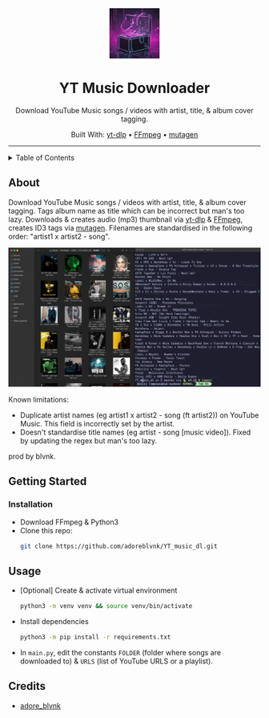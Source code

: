 <div align="center">
  <img src="./assets/YT_music_dl_logo.png" width=100> <!-- Logo -->
  <h1>YT Music Downloader</h1> <!-- Title -->
  <p>
    Download YouTube Music songs / videos with artist, title, & album cover tagging.
  </p> <!-- Description -->
  <p>
    Built With: <a href="https://github.com/yt-dlp/yt-dlp">yt-dlp</a> &bull; <a href="https://www.ffmpeg.org">FFmpeg</a> &bull; <a href="https://github.com/quodlibet/mutagen">mutagen</a>
  </p> <!-- Built With -->
</div>

---

<details>
<summary>Table of Contents</summary>

- [About](#about)
- [Getting Started](#getting-started)
  - [Installation](#installation)
- [Usage](#usage)
</details>

## About

Download YouTube Music songs / videos with artist, title, & album cover tagging. Tags album name as title which can be incorrect but man's too lazy. Downloads & creates audio (mp3) thumbnail via [yt-dlp](https://github.com/yt-dlp/yt-dlp) & [FFmpeg](https://www.ffmpeg.org), creates ID3 tags via [mutagen](https://github.com/quodlibet/mutagen). Filenames are standardised in the following order: "artist1 x artist2 - song".

<div align="center"><img src="./assets/result.png" alt="result" width=750></div>

Known limitations:

- Duplicate artist names (eg artist1 x artist2 - song (ft artist2)) on YouTube Music. This field is incorrectly set by the artist.
- Doesn't standardise title names (eg artist - song [music video]). Fixed by updating the regex but man's too lazy.

prod by blvnk.

## Getting Started

### Installation

- Download FFmpeg & Python3
- Clone this repo:
  ```bash
  git clone https://github.com/adoreblvnk/YT_music_dl.git
  ```

## Usage

- [Optional] Create & activate virtual environment
  ```bash
  python3 -m venv venv && source venv/bin/activate
  ```
- Install dependencies
  ```bash
  python3 -m pip install -r requirements.txt
  ```
- In `main.py`, edit the constants `FOLDER` (folder where songs are downloaded to) & `URLS` (list of YouTube URLS or a playlist).


## Credits <!-- omit in toc -->

- [adore_blvnk](https://x.com/adore_blvnk)

<!-- Inspired by Best-README-Template (https://github.com/othneildrew/Best-README-Template) -->
<!-- Table of Contents generated by Markdown All in One (https://github.com/yzhang-gh/vscode-markdown) -->
